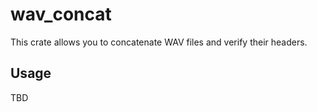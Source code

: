 # wav_concat

This crate allows you to concatenate WAV files and verify their headers.

## Usage
TBD

